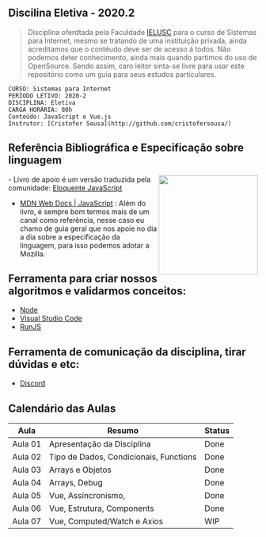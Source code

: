 ## Discilina Eletiva - 2020.2
> Disciplina oferdtada pela Faculdade [IELUSC](https://faculdade.ielusc.br/cursos/graduacao/sistemas-para-internet/) para o curso de Sistemas para Internet, mesmo se tratando de uma instituição privada, ainda acreditamos que o contéudo deve ser de acesso á todos. Não podemos deter conhecimento, ainda mais quando partimos do uso de OpenSource. Sendo assim, caro leitor sinta-se livre para usar este repositório como um guia para seus estudos particulares.

```
CURSO: Sistemas para Internet
PERÍODO LETIVO: 2020-2 
DISCIPLINA: Eletiva
CARGA HORÁRIA: 80h
Conteúdo: JavaScript e Vue.js
Instrutor: [Cristofer Sousa](http://github.com/cristofersousa/)
```

## Referência Bibliográfica e Especificação sobre linguagem

<img src="https://braziljs.github.io/eloquente-javascript/assets/images/cover.png" width="200" align="right"> - Livro de apoio é um versão traduzida pela comunidade: [Eloquente JavaScript](https://braziljs.github.io/eloquente-javascript/)


- [MDN Web Docs | JavaScript](https://developer.mozilla.org/pt-BR/docs/Web/JavaScript/) :  Além do livro, é sempre bom termos mais de um canal como referência, nesse caso eu chamo de guia geral que nos apoie no dia a dia sobre a especificação da linguagem, para isso podemos adotar a Mozilla.


## Ferramenta para criar nossos algoritmos e validarmos conceitos: 
 - [Node](https://nodejs.org/en/)
 - [Visual Studio Code](https://code.visualstudio.com/)
 - [RunJS](https://runjs.dev/)

## Ferramenta de comunicação da disciplina, tirar dúvidas e etc:
 - [Discord](https://discord.gg/74KapY)

## Calendário das Aulas

|  Aula      |  Resumo                                             | Status | 
|---         |---                                                  |---     |
|  Aula 01   | Apresentação da Disciplina                          | Done   |
|  Aula 02   | Tipo de Dados, Condicionais, Functions              | Done   |
|  Aula 03   | Arrays e Objetos                                    | Done   |
|  Aula 04   | Arrays, Debug                                       | Done   |
|  Aula 05   | Vue,  Assíncronismo,                                | Done   |
|  Aula 06   | Vue, Estrutura, Components                          | Done   |
|  Aula 07   | Vue, Computed/Watch e Axios                         | WIP    |


